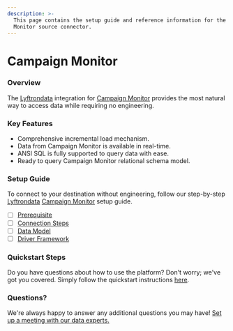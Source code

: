 ```yaml
---
description: >-
  This page contains the setup guide and reference information for the Campaign
  Monitor source connector.
---
```


# Campaign Monitor

### Overview

The [Lyftrondata](https://www.lyftrondata.com/) integration for [Campaign Monitor](None/) provides the most natural way to access data while requiring no engineering.

### Key Features

* Comprehensive incremental load mechanism.
* Data from Campaign Monitor is available in real-time.
* ANSI SQL is fully supported to query data with ease.
* Ready to query Campaign Monitor relational schema model.

### Setup Guide

To connect to your destination without engineering, follow our step-by-step [Lyftrondata](https://www.lyftrondata.com/) [Campaign Monitor](None/) setup guide.

* [ ] [Prerequisite](prerequisite.md)
* [ ] [Connection Steps](connection-steps.md)
* [ ] [Data Model](data-model/erd.md)
* [ ] [Driver Framework](driver-framework/)

### Quickstart Steps

Do you have questions about how to use the platform? Don't worry; we've got you covered. Simply follow the quickstart instructions [here](../../).

### Questions? <a href="#questions" id="questions"></a>

We're always happy to answer any additional questions you may have! [Set up a meeting with our data experts.](https://www.lyftrondata.com/book-a-meeting/)
